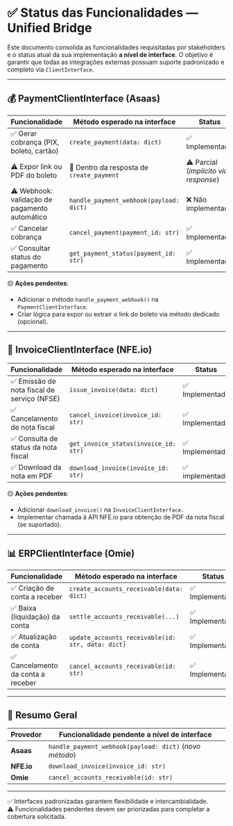 # ✅ Status das Funcionalidades — Unified Bridge

Este documento consolida as funcionalidades requisitadas por stakeholders e o status atual da sua implementação **a nível de interface**. O objetivo é garantir que todas as integrações externas possuam suporte padronizado e completo via `ClientInterface`.

---

## 💰 PaymentClientInterface (Asaas)

| Funcionalidade                                     | Método esperado na interface             | Status         |
|---------------------------------------------------|------------------------------------------|----------------|
| ✅ Gerar cobrança (PIX, boleto, cartão)           | `create_payment(data: dict)`             | ✅ Implementado |
| ⚠️ Expor link ou PDF do boleto                    | 🔸 Dentro da resposta de `create_payment` | ⚠️ Parcial (*implícito via response*) |
| ⚠️ Webhook: validação de pagamento automático     | `handle_payment_webhook(payload: dict)`  | ❌ Não implementado |
| ✅ Cancelar cobrança                              | `cancel_payment(payment_id: str)`        | ✅ Implementado |
| ✅ Consultar status do pagamento                  | `get_payment_status(payment_id: str)`    | ✅ Implementado |

🟡 **Ações pendentes**:
- Adicionar o método `handle_payment_webhook()` na `PaymentClientInterface`.
- Criar lógica para expor ou extrair o link do boleto via método dedicado (opcional).

---

## 🧾 InvoiceClientInterface (NFE.io)

| Funcionalidade                                   | Método esperado na interface             | Status         |
|--------------------------------------------------|------------------------------------------|----------------|
| ✅ Emissão de nota fiscal de serviço (NFSE)      | `issue_invoice(data: dict)`              | ✅ Implementado |
| ✅ Cancelamento de nota fiscal                   | `cancel_invoice(invoice_id: str)`        | ✅ Implementado |
| ✅ Consulta de status da nota fiscal             | `get_invoice_status(invoice_id: str)`    | ✅ Implementado |
| ✅ Download da nota em PDF                       | `download_invoice(invoice_id: str)`      | ✅ implementado |

🟡 **Ações pendentes**:
- Adicionar `download_invoice()` na `InvoiceClientInterface`.
- Implementar chamada à API NFE.io para obtenção de PDF da nota fiscal (se suportado).

---

## 📊 ERPClientInterface (Omie)

| Funcionalidade                                 | Método esperado na interface                      | Status         |
|------------------------------------------------|-------------------------------------------------- |----------------|
| ✅ Criação de conta a receber                  | `create_accounts_receivable(data: dict)`          | ✅ Implementado |
| ✅ Baixa (liquidação) da conta                 | `settle_accounts_receivable(...)`                 | ✅ Implementado |
| ✅ Atualização de conta                        | `update_accounts_receivable(id: str, data: dict)` | ✅ Implementado |
| ✅ Cancelamento da conta a receber             | `cancel_accounts_receivable(id: str)`             | ✅ Implementado |
---

## 📌 Resumo Geral

| Provedor | Funcionalidade pendente a nível de interface |
|----------|-----------------------------------------------|
| **Asaas** | `handle_payment_webhook(payload: dict)` (*novo método*) |
| **NFE.io** | `download_invoice(invoice_id: str)` |
| **Omie** | `cancel_accounts_receivable(id: str)` |

---

✅ Interfaces padronizadas garantem flexibilidade e intercambialidade.  
⚠️ Funcionalidades pendentes devem ser priorizadas para completar a cobertura solicitada.

